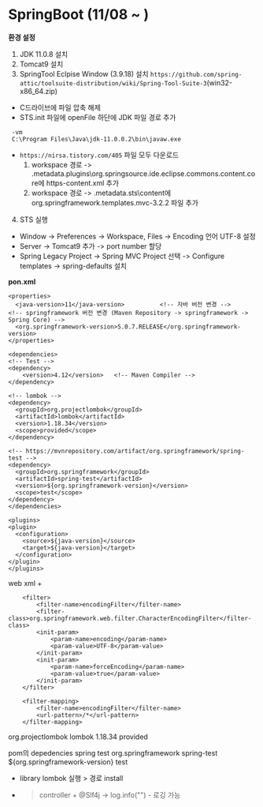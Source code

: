 # SpringBoot (11/08 ~ )
**환경 설정**
1. JDK 11.0.8 설치
2. Tomcat9 설치
3. SpringTool Eclpise Window (3.9.18) 설치
```https://github.com/spring-attic/toolsuite-distribution/wiki/Spring-Tool-Suite-3```(win32-x86_64.zip)
  * C드라이브에 파일 압축 해제
  * STS.init 파일에 openFile 하단에 JDK 파일 경로 추가
  ```
   -vm
   C:\Program Files\Java\jdk-11.0.0.2\bin\javaw.exe
  ```
  * ```https://nirsa.tistory.com/405``` 파일 모두 다운로드
    1. workspace 경로 -> .metadata\.plugins\org.springsource.ide.eclipse.commons.content.core에 https-content.xml 추가
    2. workspace 경로 -> .metadata\.sts\content에 org.springframework.templates.mvc-3.2.2 파일 추가
4. STS 실행
  * Window -> Preferences -> Workspace, Files -> Encoding 언어 UTF-8 설정
  * Server -> Tomcat9 추가 -> port number 할당
  * Spring Legacy Project -> Spring MVC Project 선택 -> Configure templates -> spring-defaults 설치

  **pon.xml**
  ```
<properties>
	<java-version>11</java-version>          <!-- 자바 버전 변경 -->
  <!-- springframework 버전 변경 (Maven Repository -> springframework -> Spring Core) -->
	<org.springframework-version>5.0.7.RELEASE</org.springframework-version> 
</properties>

<dependencies>
  <!-- Test -->
  <dependency>
	  <version>4.12</version>   <!-- Maven Compiler -->
  </dependency>

  <!-- lombok -->
  <dependency>
    <groupId>org.projectlombok</groupId>
    <artifactId>lombok</artifactId>
    <version>1.18.34</version>
    <scope>provided</scope>
  </dependency>
		     
  <!-- https://mvnrepository.com/artifact/org.springframework/spring-test -->
  <dependency>
    <groupId>org.springframework</groupId>
    <artifactId>spring-test</artifactId>
    <version>${org.springframework-version}</version>
    <scope>test</scope>
  </dependency>
</dependencies>

<plugins>
  <plugin>
    <configuration>
      <source>${java-version}</source>
      <target>${java-version}</target>
    </configuration>
  </plugin>
</plugins>
  ```











web xml +
<!-- 한글 변환 필터 시작 -->
		<filter>
			<filter-name>encodingFilter</filter-name>
			<filter-class>org.springframework.web.filter.CharacterEncodingFilter</filter-class>
			<init-param>
				<param-name>encoding</param-name>
				<param-value>UTF-8</param-value>
			</init-param>
			<init-param>
				<param-name>forceEncoding</param-name>
				<param-value>true</param-value>
			</init-param>
		</filter>
		
		<filter-mapping>
			<filter-name>encodingFilter</filter-name>
			<url-pattern>/*</url-pattern>
		</filter-mapping>
  <!-- https://mvnrepository.com/artifact/org.projectlombok/lombok -->
<dependency>
    <groupId>org.projectlombok</groupId>
    <artifactId>lombok</artifactId>
    <version>1.18.34</version>
    <scope>provided</scope>
</dependency>


pom의 depedencies
spring test
		     <!-- https://mvnrepository.com/artifact/org.springframework/spring-test -->
<dependency>
    <groupId>org.springframework</groupId>
    <artifactId>spring-test</artifactId>
    <version>${org.springframework-version}</version>
    <scope>test</scope>
</dependency>



- library lombok 실행 > 경로 install
- > controller + @Slf4j -> log.info("") - 로깅 가능
